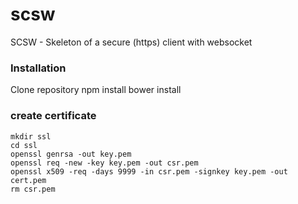 # scsw
SCSW - Skeleton of a secure (https) client with websocket

### Installation
Clone repository
    npm install
    bower install

### create certificate
    mkdir ssl
    cd ssl
    openssl genrsa -out key.pem
    openssl req -new -key key.pem -out csr.pem
    openssl x509 -req -days 9999 -in csr.pem -signkey key.pem -out cert.pem
    rm csr.pem

